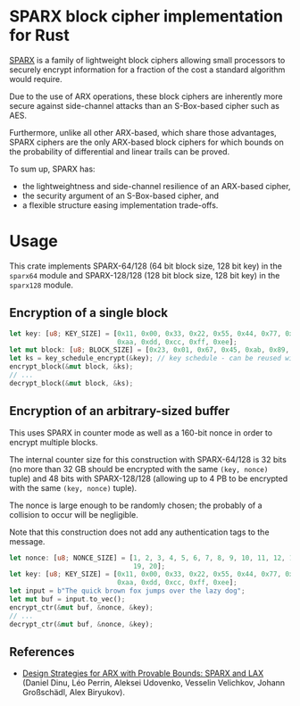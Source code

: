 # SPARX block cipher implementation for Rust

[SPARX](https://www.cryptolux.org/index.php/SPARX) is a family of lightweight block ciphers allowing small processors to securely encrypt information for a fraction of the cost a standard algorithm would require.

Due to the use of ARX operations, these block ciphers are inherently more secure against side-channel attacks than an S-Box-based cipher such as AES.

Furthermore, unlike all other ARX-based, which share those advantages, SPARX ciphers are the only ARX-based block ciphers for which bounds on the probability of differential and linear trails can be proved.

To sum up, SPARX has:
* the lightweightness and side-channel resilience of an ARX-based cipher,
* the security argument of an S-Box-based cipher, and
* a flexible structure easing implementation trade-offs.

# Usage

This crate implements SPARX-64/128 (64 bit block size, 128 bit key) in the `sparx64` module and SPARX-128/128 (128 bit block size, 128 bit key) in the `sparx128` module.

## Encryption of a single block
```rust
let key: [u8; KEY_SIZE] = [0x11, 0x00, 0x33, 0x22, 0x55, 0x44, 0x77, 0x66, 0x99, 0x88, 0xbb,
                           0xaa, 0xdd, 0xcc, 0xff, 0xee];
let mut block: [u8; BLOCK_SIZE] = [0x23, 0x01, 0x67, 0x45, 0xab, 0x89, 0xef, 0xcd];
let ks = key_schedule_encrypt(&key); // key schedule - can be reused with multiple blocks
encrypt_block(&mut block, &ks);
// ...
decrypt_block(&mut block, &ks);
```

## Encryption of an arbitrary-sized buffer

This uses SPARX in counter mode as well as a 160-bit nonce in order to encrypt multiple blocks.

The internal counter size for this construction with SPARX-64/128 is 32 bits (no more than 32 GB should be encrypted with the same `(key, nonce)` tuple) and 48 bits with SPARX-128/128 (allowing up to 4 PB to be encrypted with the same `(key, nonce)` tuple).

The nonce is large enough to be randomly chosen; the probably of a collision to occur will be negligible.

Note that this construction does not add any authentication tags to the message.

```rust
let nonce: [u8; NONCE_SIZE] = [1, 2, 3, 4, 5, 6, 7, 8, 9, 10, 11, 12, 13, 14, 15, 16, 17, 18,
                               19, 20];
let key: [u8; KEY_SIZE] = [0x11, 0x00, 0x33, 0x22, 0x55, 0x44, 0x77, 0x66, 0x99, 0x88, 0xbb,
                           0xaa, 0xdd, 0xcc, 0xff, 0xee];
let input = b"The quick brown fox jumps over the lazy dog";
let mut buf = input.to_vec();
encrypt_ctr(&mut buf, &nonce, &key);
// ...
decrypt_ctr(&mut buf, &nonce, &key);
```

## References

* [Design Strategies for ARX with Provable Bounds: SPARX and LAX](https://eprint.iacr.org/2016/984.pdf) (Daniel Dinu, Léo Perrin, Aleksei Udovenko, Vesselin Velichkov, Johann Großschädl, Alex Biryukov).
